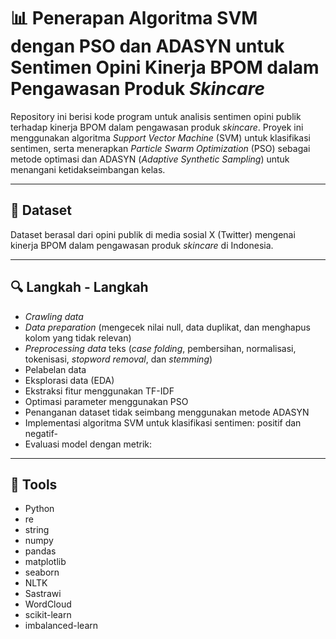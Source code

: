 # 📊 Penerapan Algoritma SVM dengan PSO dan ADASYN untuk Sentimen Opini Kinerja BPOM dalam Pengawasan Produk *Skincare*

Repository ini berisi kode program untuk analisis sentimen opini publik terhadap kinerja BPOM dalam pengawasan produk *skincare*. Proyek ini menggunakan algoritma *Support Vector Machine* (SVM) untuk klasifikasi sentimen, serta menerapkan *Particle Swarm Optimization* (PSO) sebagai metode optimasi dan ADASYN (*Adaptive Synthetic Sampling*) untuk menangani ketidakseimbangan kelas.

---

## 📁 Dataset

Dataset berasal dari opini publik di media sosial X (Twitter) mengenai kinerja BPOM dalam pengawasan produk *skincare* di Indonesia.

---

## 🔍 Langkah - Langkah

- *Crawling data*
- *Data preparation* (mengecek nilai null, data duplikat, dan menghapus kolom yang tidak relevan)
- *Preprocessing data* teks (*case folding*, pembersihan, normalisasi, tokenisasi, *stopword removal*, dan *stemming*)
- Pelabelan data
- Eksplorasi data (EDA)
- Ekstraksi fitur menggunakan TF-IDF
- Optimasi parameter menggunakan PSO
- Penanganan dataset tidak seimbang menggunakan metode ADASYN
- Implementasi algoritma SVM untuk klasifikasi sentimen: positif dan negatif- 
- Evaluasi model dengan metrik:

---

## 🧰 Tools 

- Python
- re
- string
- numpy
- pandas
- matplotlib
- seaborn
- NLTK
- Sastrawi
- WordCloud
- scikit-learn
- imbalanced-learn
